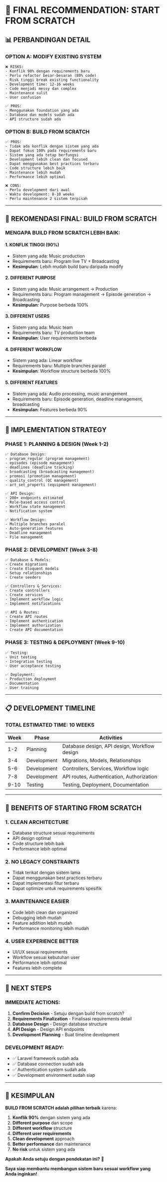 # 🎯 FINAL RECOMMENDATION: START FROM SCRATCH

## 📊 **PERBANDINGAN DETAIL**

### **OPTION A: MODIFY EXISTING SYSTEM**
```
❌ RISKS:
- Konflik 90% dengan requirements baru
- Perlu refactor besar-besaran (80% code)
- Risk tinggi break existing functionality
- Development time: 12-16 weeks
- Code menjadi messy dan complex
- Maintenance sulit
- User confusion

✅ PROS:
- Menggunakan foundation yang ada
- Database dan models sudah ada
- API structure sudah ada
```

### **OPTION B: BUILD FROM SCRATCH**
```
✅ PROS:
- Tidak ada konflik dengan sistem yang ada
- Dapat fokus 100% pada requirements baru
- Sistem yang ada tetap berfungsi
- Development lebih clean dan focused
- Dapat menggunakan best practices terbaru
- Code structure lebih baik
- Maintenance lebih mudah
- Performance lebih optimal

❌ CONS:
- Perlu development dari awal
- Waktu development: 8-10 weeks
- Perlu maintenance 2 sistem terpisah
```

---

## 🎯 **REKOMENDASI FINAL: BUILD FROM SCRATCH**

### **MENGAPA BUILD FROM SCRATCH LEBIH BAIK:**

#### **1. KONFLIK TINGGI (90%)**
- Sistem yang ada: Music production
- Requirements baru: Program live TV + Broadcasting
- **Kesimpulan**: Lebih mudah build baru daripada modify

#### **2. DIFFERENT PURPOSE**
- Sistem yang ada: Music arrangement → Production
- Requirements baru: Program management → Episode generation → Broadcasting
- **Kesimpulan**: Purpose berbeda 100%

#### **3. DIFFERENT USERS**
- Sistem yang ada: Music team
- Requirements baru: TV production team
- **Kesimpulan**: User requirements berbeda

#### **4. DIFFERENT WORKFLOW**
- Sistem yang ada: Linear workflow
- Requirements baru: Multiple branches paralel
- **Kesimpulan**: Workflow structure berbeda 100%

#### **5. DIFFERENT FEATURES**
- Sistem yang ada: Audio processing, music arrangement
- Requirements baru: Episode generation, deadline management, broadcasting
- **Kesimpulan**: Features berbeda 90%

---

## 🚀 **IMPLEMENTATION STRATEGY**

### **PHASE 1: PLANNING & DESIGN (Week 1-2)**
```
✅ Database Design:
- program_regular (program management)
- episodes (episode management)
- deadlines (deadline tracking)
- broadcasting (broadcasting management)
- promosi (promotion management)
- quality_control (QC management)
- art_set_properti (equipment management)

✅ API Design:
- 200+ endpoints estimated
- Role-based access control
- Workflow state management
- Notification system

✅ Workflow Design:
- Multiple branches paralel
- Auto-generation features
- Deadline management
- File management
```

### **PHASE 2: DEVELOPMENT (Week 3-8)**
```
✅ Database & Models:
- Create migrations
- Create Eloquent models
- Setup relationships
- Create seeders

✅ Controllers & Services:
- Create controllers
- Create services
- Implement workflow logic
- Implement notifications

✅ API & Routes:
- Create API routes
- Implement authentication
- Implement authorization
- Create API documentation
```

### **PHASE 3: TESTING & DEPLOYMENT (Week 9-10)**
```
✅ Testing:
- Unit testing
- Integration testing
- User acceptance testing

✅ Deployment:
- Production deployment
- Documentation
- User training
```

---

## 📋 **DEVELOPMENT TIMELINE**

### **TOTAL ESTIMATED TIME: 10 WEEKS**

| Week | Phase | Activities |
|------|-------|------------|
| 1-2  | Planning | Database design, API design, Workflow design |
| 3-4  | Development | Migrations, Models, Relationships |
| 5-6  | Development | Controllers, Services, Workflow logic |
| 7-8  | Development | API routes, Authentication, Authorization |
| 9-10 | Testing | Testing, Deployment, Documentation |

---

## 🎯 **BENEFITS OF STARTING FROM SCRATCH**

### **1. CLEAN ARCHITECTURE**
- Database structure sesuai requirements
- API design optimal
- Code structure lebih baik
- Performance lebih optimal

### **2. NO LEGACY CONSTRAINTS**
- Tidak terikat dengan sistem lama
- Dapat menggunakan best practices terbaru
- Dapat implementasi fitur terbaru
- Dapat optimize untuk requirements spesifik

### **3. MAINTENANCE EASIER**
- Code lebih clean dan organized
- Debugging lebih mudah
- Feature addition lebih mudah
- Performance monitoring lebih mudah

### **4. USER EXPERIENCE BETTER**
- UI/UX sesuai requirements
- Workflow sesuai kebutuhan user
- Performance lebih optimal
- Features lebih complete

---

## 🚀 **NEXT STEPS**

### **IMMEDIATE ACTIONS:**
1. **Confirm Decision** - Setuju dengan build from scratch?
2. **Requirements Finalization** - Finalisasi requirements detail
3. **Database Design** - Design database structure
4. **API Design** - Design API endpoints
5. **Development Planning** - Buat timeline development

### **DEVELOPMENT READY:**
- ✅ Laravel framework sudah ada
- ✅ Database connection sudah ada
- ✅ Authentication system sudah ada
- ✅ Development environment sudah siap

---

## 🎉 **KESIMPULAN**

**BUILD FROM SCRATCH adalah pilihan terbaik** karena:

1. **Konflik 90%** dengan sistem yang ada
2. **Different purpose** dan scope
3. **Different workflow** structure
4. **Different user requirements**
5. **Clean development** approach
6. **Better performance** dan maintenance
7. **No risk** untuk sistem yang ada

**Apakah Anda setuju dengan pendekatan ini?** 🚀

**Saya siap membantu membangun sistem baru sesuai workflow yang Anda inginkan!**

